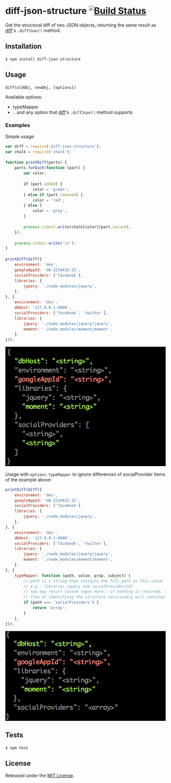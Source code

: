 # diff-json-structure [![Build Status](https://travis-ci.org/IndigoUnited/node-diff-json-structure.svg?branch=master)](https://travis-ci.org/IndigoUnited/node-diff-json-structure)

Get the structural diff of two JSON objects, returning the same result as [diff](https://github.com/kpdecker/jsdiff)'s `.diffJson()` method.


## Installation

`$ npm install diff-json-structure`


## Usage

`diff(oldObj, newObj, [options])`

Available options:

- typeMapper
- .. and any option that [diff](https://github.com/kpdecker/jsdif)'s `.diffJson()` method supports

### Examples

Simple usage:

```js
var diff = require('diff-json-structure');
var chalk = require('chalk');

function printDiff(parts) {
    parts.forEach(function (part) {
        var color;

        if (part.added) {
            color = 'green';
        } else if (part.removed) {
            color = 'red';
        } else {
            color = 'grey';
        }

        process.stdout.write(chalk[color](part.value));
    });

    process.stdout.write('\n');
}

printDiff(diff({
    environment: 'dev',
    googleAppId: 'UA-3234432-22',
    socialProviders: ['facebook'],
    libraries: {
        jquery: './node_modules/jquery',
    },
}, {
    environment: 'dev',
    dbHost: '127.0.0.1:9000',
    socialProviders: ['facebook', 'twitter'],
    libraries: {
        jquery: './node_modules/jquery/jquery',
        moment: './node_modules/moment/moment',
    },
}));
```

![basic](./screenshots/basic.png)


Usage with `options.typeMapper` to ignore differences of socialProvider items of the example above:

```js
printDiff(diff({
    environment: 'dev',
    googleAppId: 'UA-3234432-22',
    socialProviders: ['facebook'],
    libraries: {
        jquery: './node_modules/jquery',
    },
}, {
    environment: 'dev',
    dbHost: '127.0.0.1:9000',
    socialProviders: ['facebook', 'twitter'],
    libraries: {
        jquery: './node_modules/jquery/jquery',
        moment: './node_modules/moment/moment',
    },
}, {
    typeMapper: function (path, value, prop, subject) {
        // path is a string that contains the full path to this value
        // e.g.: libraries.jquery and socialProviders[0]
        // You may return custom types here.. if nothing is returned, the normal
        // flow of identifying the structure recursively will continue
        if (path === 'socialProviders') {
            return 'array';
        }
    },
}));
```

![basic](./screenshots/mapper.png)


## Tests

`$ npm test`


## License

Released under the [MIT License](http://www.opensource.org/licenses/mit-license.php).
